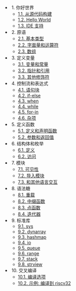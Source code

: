 * &nbsp;1. 你好世界
  * [1.1. 从源代码构建](hello/build-from-src.md)
  * [1.2. Hello World](hello/hello-world.md)
  * [1.3. IDE 支持](hello/ide-support.md)
* &nbsp;2. 原语
  * [2.1. 基本类型](primitives/types.md)
  * [2.2. 字面量和运算符](primitives/literals-ops.md)
  * [2.3. 数组](primitives/arrays.md)
* &nbsp;3. 定义变量
  * [3.1. 变量和常量](def-vars/vars-consts.md)
  * [3.2. 指针和引用](def-vars/ptrs-refs.md)
  * [3.3. 其他修饰符](def-vars/others.md)
* &nbsp;4. 控制流和表达式
  * [4.1. 语句块](controls-exprs/blocks.md)
  * [4.2. if-else](controls-exprs/if-else.md)
  * [4.3. when](controls-exprs/when.md)
  * [4.4. while](controls-exprs/while.md)
  * [4.5. for-in](controls-exprs/for-in.md)
  * [4.6. 杂项](controls-exprs/miscs.md) <!-- break, continue, return, asm... -->
* &nbsp;5. 定义函数
  * [5.1. 定义和声明函数](def-funcs/def-decl.md)
  * [5.2. 参数和返回值](def-funcs/args-rets.md)
* &nbsp;6. 结构体和枚举
  * [6.1. 定义](structs-enums/define.md) <!-- 包括初始化器 -->
  * [6.2. 访问](structs-enums/access.md)
* &nbsp;7. 模块
  * [7.1. 可见性](modules/visibility.md)
  * [7.2. 导入模块](modules/import-mod.md)
  * [7.3. 和其他语言交互](modules/ffi.md)
* &nbsp;8. 语法糖
  * [8.1. 重载](sugars/overloading.md) <!-- 函数, 运算符 -->
  * [8.2. 中缀函数](sugars/infix-funcs.md) <!-- 定义新的运算符 -->
  * [8.3. 点函数](sugars/dot-funcs.md) <!-- OOP 风格 -->
  * [8.4. 迭代器](sugars/iterators.md) <!-- scope guard -->
* &nbsp;9. 标准库
  * [9.1. sys](std/sys.md)
  * [9.2. dynarray](std/dynarray.md)
  * [9.3. hashmap](std/hashmap.md)
  * [9.4. io](std/io.md)
  * [9.5. queue](std/queue.md)
  * [9.6. range](std/range.md)
  * [9.7. stack](std/stack.md)
  * [9.8. strview](std/strview.md)
* &nbsp;10. 交叉编译
  * [10.1. 编译选项](cross-comp/options.md)
  * [10.2. 示例: 编译到 riscv32](cross-comp/riscv32.md)
